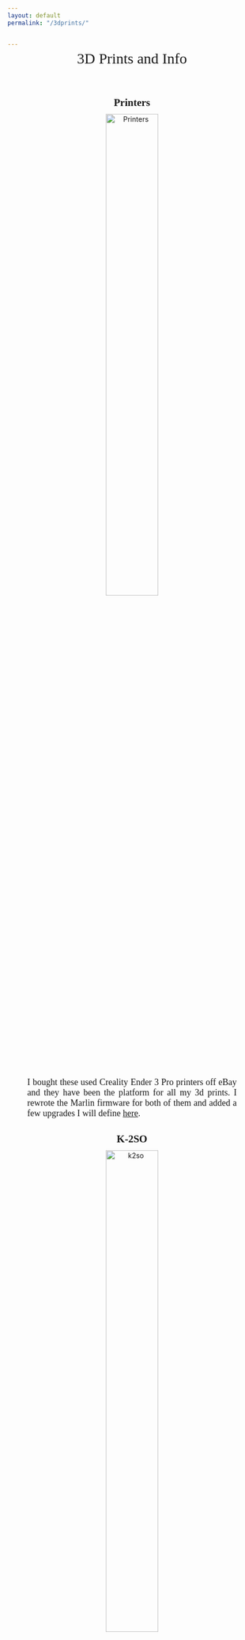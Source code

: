 ```yaml
---
layout: default
permalink: "/3dprints/"


---
```

<div style="text-align: center; margin-top: -10px;margin-bottom: 60px;">
  <span style="display: block; font-size: 30px; font-family: Monaco, 'Bitstream Vera Sans Mono', 'Lucida Console', Terminal;">3D Prints and Info</span>
</div>

<style>
  h2 {
    margin-bottom: 10px;
    text-align: center;
    font-family: Monaco, 'Bitstream Vera Sans Mono', 'Lucida Console', Terminal;
  }
  .description {
    font-size: 18px;
    text-align: justify;
    margin-top: 0px;
    font-family: Monaco, 'Bitstream Vera Sans Mono', 'Lucida Console', Terminal;
  }
  video {
    margin-top: -10px;
    margin-bottom: 20px;
  }
  figure {
    text-align: center;
  }
</style>

<figure class="container">
  <h2>Printers</h2>
  <img src="{{ site.baseurl }}/assets/printers.jpg" alt="Printers" style="display: block; margin: 0 auto; width: 50%; height: 50%;">
  <figcaption>
    <p class="description">I bought these used Creality Ender 3 Pro printers off eBay and they have been the platform for all my 3d prints. I rewrote the Marlin firmware for both of them and added a few upgrades I will define <a href="/ePortfolioPardue/here/">here</a>.</p>
  </figcaption>
</figure>

<figure class="container">
  <h2>K-2SO</h2>
  <img src="{{ site.baseurl }}/assets/k2.2.jpg" alt="k2so" style="display: block; margin: 0 auto; width: 50%; height: 50%;">
  <figcaption>
    <p class="description">Click <a href="/ePortfolioPardue/k2so/">here</a> to look at the build pics and documentation .</p>
  </figcaption>
